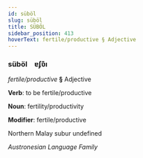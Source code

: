 ```yaml
---
id: süböl
slug: süböl
title: SÜBÖL
sidebar_position: 413
hoverText: fertile/productive § Adjective
---
```


### süböl&emsp;<span kind="abugida">ɐʄʋ͊ı</span>

*fertile/productive* **§** Adjective

**Verb**: to be fertile/productive

**Noun**: fertility/productivity

**Modifier**: fertile/productive

Northern Malay subur undefined

*Austronesian Language Family*
